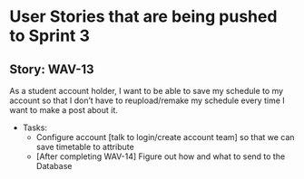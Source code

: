 # User Stories that are being pushed to Sprint 3

## Story: **WAV-13**

As a student account holder, I want to be able to save my schedule to my account so that I don’t have to reupload/remake my schedule every time I want to make a post about it.
- Tasks:
  - Configure account [talk to login/create account team] so that we can save timetable to attribute
  - [After completing WAV-14] Figure out how and what to send to the Database